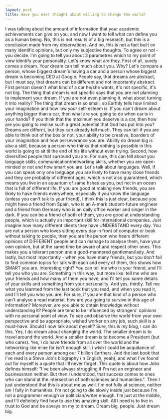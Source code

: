 ```yaml
---
layout: post
title: Have you ever thought about willing to change the world?
---
```

I was talking about the amount of information that your academic achievements can give on you, and now I want to tell what can define you 
as a human being. No, this is not results of a big research, but this is a conclusion made from my observations. And no, this is not a fact
built on many identific opinions, but only my subjective thoughts. To agree or not - you decide. I'm going to tell you about 3 parametres 
which to my point of view identify your personality. Let's know what are they.
First of all, surely comes a dream. Your dream can tell much about you. Why? Let's compare a person, whose biggest dream's having a car and a 
person whose biggest dream is becoming CEO at Google. People say, that dreams are abstract, but I must say, that dreams can be different and 
not importantly abstract. First person doesn't what kind of a car he/she wants, it's not specific, it's not big. The thing that dream is not 
specific says that you are not planning to implement your dream. If you are not even planning it, what about turning it into reality? The 
thing that dream is so small, so Earthly tells how limited your imagination and how low your self-esteem is. If you can't dream about anything
bigger than a car, then what are you going to do when car is in your hands? If you think that the maximum you deserve is a car, then how are
you going to realise such a great potential that God has put into you? Dreams are differnt, but they can already tell much. They can tell if
you are able to think out of the box or not, your ability to be creative, boarders of your imagination and how perseverance you are. Ability
do dream big is also a skill, because a person who thinks that nothing is possible in this world is going to sit til the end of his life without
even trying.
Second, how diversified people that surround you are. For sure, this can tell about you language skills, communication/networking skills, 
whether you are open-minded or not and how smart you are. Let's talk about languages. Well, if you can speak only one language you are likely
to have many close friends and they are probably of different ages, which is not also guaranteed, which means you live in an aquarium of same
fishes as you, but not in an ocean that is full of different life. If you are good at making new friends, you are likely to have friends everywhere,
especially if you know the language (unless you can't talk to your friend). I think this is just clear, because you might have a friend from Spain,
who is an A-mark student-future engineer and a friend from Germany who is an daily office worker and singer in the dark. If you can be a friend
of both of them, you are good at understanding people, which is actually an important skill for international companies. Just imagine how many
different clients they have UNDERSTAND every day. You are not a person who loves sitting every day in front of computer or book without talking
to people, then you are the person who hears different opinions of DIFFERENT people and can manage to analyse them, have your own opinion, but
at the same time be aware of and respect other ones. This makes you a tolerant person and a good-mannered gentleman/lady. And lastly, but most
importantly - when you have many friends, but you don't fail to find common topics for talk with each and every of them, this shows how SMART
you are. Interesting right? You can tell me who is your friend, and I'll tell you who you are. Something in this way, but more like: tell me
who are your friends and how many of them you have, and I'll tell you some details of your skills and something from your personality.
And yes, thirdly. Tell me what you learmed from the last book that you read, and when you read it, and I'll tell you who you are. For sure, if you are that kind of a person who can't analyse a read material, how are you going to survive in this age of information? Moreover, are you able to obtain knowledge without understanding it? People are tend to be influenced by strangers' opinions with no personal point of view. To see and observe the world from your own perspective and be appropriate, wished worker on any job, such skill is a must-have.
Should I now talk about myself? Sure, this is my blog, I can do this.
Yes, I do dream about changing the world. The smaller dream is to travel around the world. And a smaller dream is to become a President 
(but who cares). Yes, I do have friends from all over the world and the networking like mine for isn't enough still. i wish I could be 
acquitance of each and every person among our 7 billion Earthers. And the last book that I've read is a Steve Job's biography (in English, 
yeah), and what I've found out for myself is a quote that I'll never forget. This quote is about how Jobs defines himself: "I've been 
always struggling if I'm not an engineer and businessman neither. But then I understood, that success comes to ones who can stand at the
intersection of both sciences and humanities.". Then I just understood that this is about me as well. I'm not fully at science, neither 
am I fully in humanities. I'm not going to die slowly inside just because I'm not a programmer enough or politician/writer enough. I'm 
just at the middle, and I'll definitely find how to use this amazing skill. All I need is to live in trust to God and be always on my 
to dream. Dream big, people. Just dream big.
